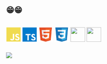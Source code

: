 ## 😁😁
<div style="display: inline_block"><br>
  <img align="center" height="40" width="40" src="https://raw.githubusercontent.com/devicons/devicon/master/icons/javascript/javascript-plain.svg">
  <img align="center" height="40" width="40" src="https://raw.githubusercontent.com/devicons/devicon/master/icons/typescript/typescript-plain.svg">
  <img align="center" height="40" width="40" src="https://raw.githubusercontent.com/devicons/devicon/master/icons/html5/html5-original.svg">
  <img align="center" height="40" width="40" src="https://raw.githubusercontent.com/devicons/devicon/master/icons/css3/css3-original.svg">
  <img align="center" height="40" width="40" src="https://cdn.jsdelivr.net/gh/devicons/devicon/icons/flutter/flutter-original.svg">
  <img align="center" height="40" width="40" src="https://cdn.jsdelivr.net/gh/devicons/devicon/icons/angularjs/angularjs-original.svg">
</div>

  <!--
  ##
  <div>
    <img alt="snake gif" src="https://github.com/vitorhcoelho/vitorhcoelho/blob/output/github-contribution-grid-snake.svg">
  </div>
  -->
  ##
  
  <div>
<!--     <a href="mailto:vitor.hugo.cq.hd@gmail.com"><img src="https://img.shields.io/badge/-Gmail-%23333?style=for-the-badge&logo=gmail&logoColor=white"></a> -->
    <a href="https://www.linkedin.com/in/vitorhcoelho/" target="_blank"><img src="https://img.shields.io/badge/-LinkedIn-%230077B5?style=for-the-badge&logo=linkedin&logoColor=white"></a> 
  </div>
